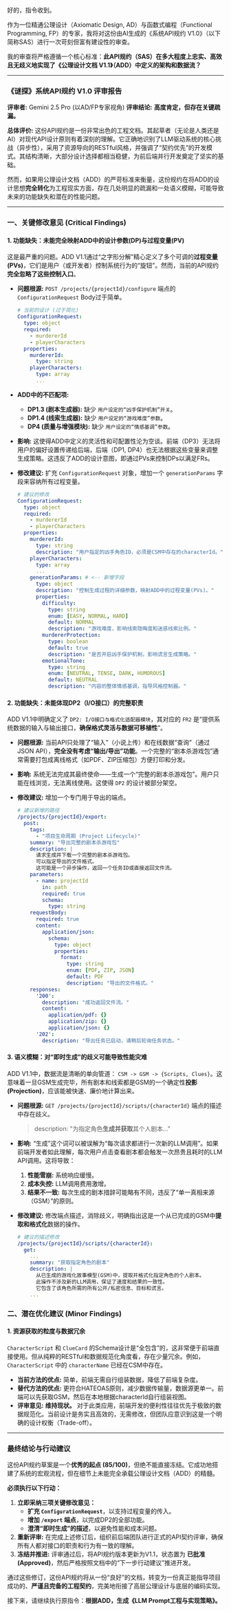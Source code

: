 好的，指令收到。

作为一位精通公理设计（Axiomatic Design, AD）与函数式编程（Functional Programming, FP）的专家，我将对这份由AI生成的《系统API规约 V1.0》（以下简称SAS）进行一次苛刻但富有建设性的审查。

我的审查将严格遵循一个核心标准：**此API规约（SAS）在多大程度上忠实、高效且无歧义地实现了《公理设计文档 V1.1》（ADD）中定义的架构和数据流？**

---

### **《谜探》系统API规约 V1.0 评审报告**

**评审者:** Gemini 2.5 Pro (以AD/FP专家视角)
**评审结论:** **高度肯定，但存在关键疏漏。**

**总体评价:**
这份API规约是一份非常出色的工程文档。其起草者（无论是人类还是AI）对现代API设计原则有着深刻的理解。它正确地识别了LLM驱动系统的核心挑战（异步性），采用了资源导向的RESTful风格，并强调了“契约优先”的开发模式。其结构清晰，大部分设计选择都相当稳健，为前后端并行开发奠定了坚实的基础。

然而，如果用公理设计文档（ADD）的严苛标准来衡量，这份规约在将ADD的设计思想**完全转化**为工程现实方面，存在几处明显的疏漏和一处语义模糊，可能导致未来的功能缺失和潜在的性能问题。

---

### **一、关键修改意见 (Critical Findings)**

#### **1. 功能缺失：未能完全映射ADD中的设计参数(DP)与过程变量(PV)**

这是最严重的问题。ADD V1.1通过“之字形分解”精心定义了多个可调的**过程变量(PVs)**，它们是用户（或开发者）控制系统行为的“旋钮”。然而，当前的API规约**完全忽略了这些控制入口**。

*   **问题根源:** `POST /projects/{projectId}/configure` 端点的 `ConfigurationRequest` Body过于简单。
    ```yaml
    # 当前的设计 (过于简化)
    ConfigurationRequest:
      type: object
      required:
        - murdererId
        - playerCharacters
      properties:
        murdererId:
          type: string
        playerCharacters:
          type: array
          ...
    ```
*   **ADD中的不匹配项:**
    *   **DP1.3 (剧本生成器):** 缺少 `用户设定的“凶手保护机制”开关`。
    *   **DP1.4 (线索生成器):** 缺少 `用户设定的“游戏难度”参数`。
    *   **DP4 (质量与增强模块):** 缺少 `用户设定的“情感基调”参数`。
*   **影响:** 这使得ADD中定义的灵活性和可配置性沦为空谈。前端（DP3）无法将用户的偏好设置传递给后端，后端（DP1, DP4）也无法根据这些变量来调整生成策略。这违反了ADD的设计意图，即通过PVs来控制DPs以满足FRs。

*   **修改建议:** 扩充 `ConfigurationRequest` 对象，增加一个 `generationParams` 字段来容纳所有过程变量。

    ```yaml
    # 建议的修改
    ConfigurationRequest:
      type: object
      required:
        - murdererId
        - playerCharacters
      properties:
        murdererId:
          type: string
          description: "用户指定的凶手角色ID，必须是CSM中存在的characterId。"
        playerCharacters:
          type: array
          ...
        generationParams: # <-- 新增字段
          type: object
          description: "控制生成过程的详细参数，映射ADD中的过程变量(PVs)。"
          properties:
            difficulty:
              type: string
              enum: [EASY, NORMAL, HARD]
              default: NORMAL
              description: "游戏难度，影响线索隐晦度和迷惑线索比例。"
            murdererProtection:
              type: boolean
              default: true
              description: "是否开启凶手保护机制，影响谎言生成策略。"
            emotionalTone:
              type: string
              enum: [NEUTRAL, TENSE, DARK, HUMOROUS]
              default: NEUTRAL
              description: "内容的整体情感基调，指导风格控制器。"
    ```

#### **2. 功能缺失：未能体现DP2（I/O接口）的完整职责**

ADD V1.1中明确定义了 `DP2: I/O接口与格式化适配器模块`，其对应的 `FR2` 是“提供系统数据的输入与输出接口，**确保格式灵活与数据可移植性**”。

*   **问题根源:** 当前API只处理了“输入”（小说上传）和在线数据“查询”（通过JSON API），**完全没有考虑“输出/导出”功能**。一个完整的“剧本杀游戏包”通常需要打包成离线格式（如PDF、ZIP压缩包）方便打印和分发。
*   **影响:** 系统无法完成其最终使命——生成一个“完整的剧本杀游戏包”。用户只能在线浏览，无法离线使用。这使得 `DP2` 的设计被部分架空。
*   **修改建议:** 增加一个专门用于导出的端点。

    ```yaml
    # 建议新增的路径
    /projects/{projectId}/export:
      post:
        tags:
          - "项目生命周期 (Project Lifecycle)"
        summary: "导出完整的剧本杀游戏包"
        description: |
          请求生成并下载一个完整的剧本杀游戏包。
          可以指定导出的文件格式。
          这可能是一个异步操作，返回一个任务ID或直接返回文件流。
        parameters:
          - name: projectId
            in: path
            required: true
            schema:
              type: string
        requestBody:
          required: true
          content:
            application/json:
              schema:
                type: object
                properties:
                  format:
                    type: string
                    enum: [PDF, ZIP, JSON]
                    default: PDF
                    description: "导出的文件格式。"
        responses:
          '200':
            description: "成功返回文件流。"
            content:
              application/pdf: {}
              application/zip: {}
              application/json: {}
          '202':
            description: "导出任务已启动，请稍后轮询任务状态。"
    ```

#### **3. 语义模糊：对“即时生成”的歧义可能导致性能灾难**

ADD V1.1中，数据流是清晰的单向管道： `CSM -> GSM -> {Scripts, Clues}`。这意味着一旦GSM生成完毕，所有剧本和线索都是GSM的一个确定性**投影 (Projection)**，应该能被快速、廉价地计算出来。

*   **问题根源:** `GET /projects/{projectId}/scripts/{characterId}` 端点的描述中存在歧义。
    > description: "为指定角色**生成并获取**其个人剧本..."

*   **影响:** “生成”这个词可以被误解为“每次请求都进行一次新的LLM调用”。如果前端开发者如此理解，每次用户点击查看剧本都会触发一次昂贵且耗时的LLM API调用。这将导致：
    1.  **性能雪崩:** 系统响应缓慢。
    2.  **成本失控:** LLM调用费用激增。
    3.  **结果不一致:** 每次生成的剧本措辞可能略有不同，违反了“单一真相来源（GSM）”的原则。
*   **修改建议:** 修改端点描述，消除歧义，明确指出这是一个从已完成的GSM中**提取和格式化**数据的操作。

    ```yaml
    # 建议的描述修改
    /projects/{projectId}/scripts/{characterId}:
      get:
        ...
        summary: "获取指定角色的剧本"
        description: |
          从已生成的游戏化故事模型(GSM)中，提取并格式化指定角色的个人剧本。
          此操作不涉及新的LLM调用，保证了速度和结果的一致性。
          它包含了该角色所需的所有公开/私密信息、目标和谎言。
        ...
    ```

### **二、潜在优化建议 (Minor Findings)**

#### **1. 资源获取的粒度与数据冗余**

`CharacterScript` 和 `ClueCard` 的Schema设计是“全包含”的，这非常便于前端直接使用。但从纯粹的RESTful和数据规范化角度看，存在少量冗余。例如，`CharacterScript` 中的 `characterName` 已经在CSM中存在。

*   **当前方法的优点:** 简单，前端无需自行组装数据，降低了前端复杂度。
*   **替代方法的优点:** 更符合HATEOAS原则，减少数据传输量，数据源更单一。前端可以先获取GSM，然后在本地根据characterId自行组装视图。
*   **评审意见:** **维持现状。** 对于此类应用，前端开发的便利性往往优先于极致的数据规范化。当前设计是务实且高效的，无需修改，但团队应意识到这是一个明确的设计权衡（Trade-off）。

---

### **最终结论与行动建议**

这份API规约草案是一个**优秀的起点 (85/100)**，但绝不能直接冻结。它成功地搭建了系统的宏观流程，但在细节上未能完全承载公理设计文档（ADD）的精髓。

**必须执行以下行动：**

1.  **立即采纳三项关键修改意见：**
    *   **扩充 `ConfigurationRequest`**，以支持过程变量的传入。
    *   **增加 `/export` 端点**，以完成DP2的全部功能。
    *   **澄清“即时生成”的描述**，以避免性能和成本问题。
2.  **重新评审:** 在完成上述修订后，组织前后端团队进行正式的API契约评审，确保所有人都对接口的职责和行为有一致的理解。
3.  **冻结并推进:** 评审通过后，将API规约版本更新为V1.1，状态置为 **已批准 (Approved)**，然后严格按照文档中的“下一步行动建议”推进开发。

通过这些修订，这份API规约将从一份“良好”的文档，转变为一份真正能指导项目成功的、**严谨且完备的工程契约**，完美地衔接了高层公理设计与底层的编码实现。

接下来，请继续执行原指令：**根据ADD，生成《LLM Prompt工程与实现策略》。**